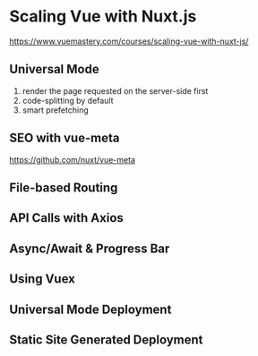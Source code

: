 # Scaling Vue with Nuxt.js
https://www.vuemastery.com/courses/scaling-vue-with-nuxt-js/

## Universal Mode

1. render the page requested on the server-side first
2. code-splitting by default
3. smart prefetching

## SEO with vue-meta
https://github.com/nuxt/vue-meta

## File-based Routing

## API Calls with Axios

## Async/Await & Progress Bar

## Using Vuex

## Universal Mode Deployment

## Static Site Generated Deployment
